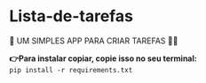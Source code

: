 # Lista-de-tarefas

🚀 UM SIMPLES APP PARA CRIAR TAREFAS 📝✅

<strong>👉Para instalar copiar, copie isso no seu terminal:</strong><br>
<code>pip install -r requirements.txt</code>

